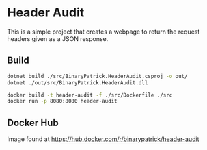 # Header Audit

This is a simple project that creates a webpage to return the request headers given as a JSON response.

## Build

```bash
dotnet build ./src/BinaryPatrick.HeaderAudit.csproj -o out/
dotnet ./out/src/BinaryPatrick.HeaderAudit.dll
```

```bash
docker build -t header-audit -f ./src/Dockerfile ./src
docker run -p 8080:8080 header-audit
```

## Docker Hub

Image found at https://hub.docker.com/r/binarypatrick/header-audit
